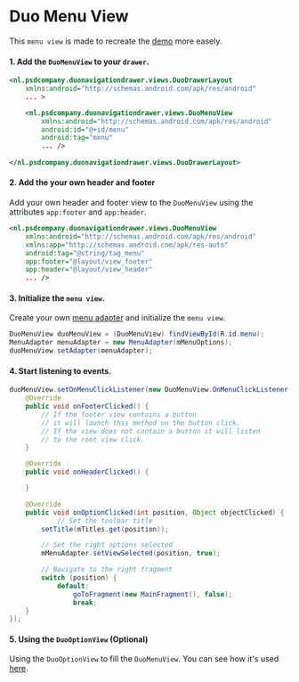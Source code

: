 # Duo Menu View

This `menu view` is made to recreate the [demo](https://www.youtube.com/watch?v=Batgo5dDxyw) more easely.

#### 1. Add the `DuoMenuView` to your `drawer`.
```xml
<nl.psdcompany.duonavigationdrawer.views.DuoDrawerLayout
    xmlns:android="http://schemas.android.com/apk/res/android"
    ... >

    <nl.psdcompany.duonavigationdrawer.views.DuoMenuView
        xmlns:android="http://schemas.android.com/apk/res/android"
        android:id="@+id/menu"
        android:tag="menu"
        ... />
        
</nl.psdcompany.duonavigationdrawer.views.DuoDrawerLayout>
```

#### 2. Add the your own header and footer

Add your own header and footer view to the `DuoMenuView` using the attributes `app:footer` and `app:header`.

```xml
<nl.psdcompany.duonavigationdrawer.views.DuoMenuView
    xmlns:android="http://schemas.android.com/apk/res/android"
    xmlns:app="http://schemas.android.com/apk/res-auto"
    android:tag="@string/tag_menu"
    app:footer="@layout/view_footer"
    app:header="@layout/view_header"
    ... />
```

#### 3. Initialize the `menu view`.

Create your own [menu adapter](https://github.com/PSD-Company/duo-navigation-drawer/blob/master/app/src/main/java/nl/psdcompany/duonavigationdrawer/example/MenuAdapter.java) and initialize the `menu view`.

```Java
DuoMenuView duoMenuView = (DuoMenuView) findViewById(R.id.menu);
MenuAdapter menuAdapter = new MenuAdapter(mMenuOptions);
duoMenuView.setAdapter(menuAdapter);
```

#### 4. Start listening to events.
```Java
duoMenuView.setOnMenuClickListener(new DuoMenuView.OnMenuClickListener() {
    @Override
    public void onFooterClicked() {
        // If the footer view contains a button
        // it will launch this method on the button click. 
        // If the view does not contain a button it will listen
        // to the root view click.
    }

    @Override
    public void onHeaderClicked() {

    }

    @Override
    public void onOptionClicked(int position, Object objectClicked) {
            // Set the toolbar title
        setTitle(mTitles.get(position));

        // Set the right options selected
        mMenuAdapter.setViewSelected(position, true);

        // Navigate to the right fragment
        switch (position) {
            default:
                goToFragment(new MainFragment(), false);
                break;
    }
});
```

#### 5. Using the `DuoOptionView` (Optional)
Using the `DuoOptionView` to fill the `DuoMenuView`. You can see how it's used [here](https://github.com/PSD-Company/duo-navigation-drawer/blob/master/app/src/main/java/nl/psdcompany/duonavigationdrawer/example/MenuAdapter.java).
